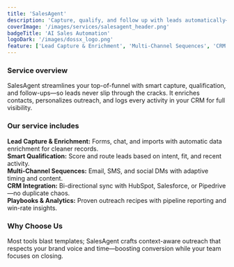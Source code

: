```yaml
---
title: 'SalesAgent'
description: 'Capture, qualify, and follow up with leads automatically—syncing every touchpoint to your CRM.'
coverImage: '/images/services/salesagent_header.png'
badgeTitle: 'AI Sales Automation'
logoDark: '/images/dossx_logo.png'
feature: ['Lead Capture & Enrichment', 'Multi-Channel Sequences', 'CRM Sync (HubSpot/Salesforce/Pipedrive)']
---
```


### Service overview

SalesAgent streamlines your top-of-funnel with smart capture, qualification, and follow-ups—so leads never slip through the cracks. It enriches contacts, personalizes outreach, and logs every activity in your CRM for full visibility.

### Our service includes

**Lead Capture & Enrichment:** Forms, chat, and imports with automatic data enrichment for cleaner records.  
**Smart Qualification:** Score and route leads based on intent, fit, and recent activity.  
**Multi-Channel Sequences:** Email, SMS, and social DMs with adaptive timing and content.  
**CRM Integration:** Bi-directional sync with HubSpot, Salesforce, or Pipedrive—no duplicate chaos.  
**Playbooks & Analytics:** Proven outreach recipes with pipeline reporting and win-rate insights.  

### Why Choose Us

Most tools blast templates; SalesAgent crafts context-aware outreach that respects your brand voice and time—boosting conversion while your team focuses on closing.